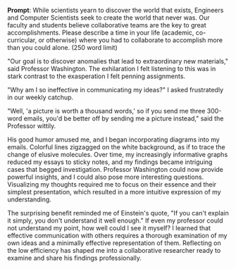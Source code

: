 __Prompt__: While scientists yearn to discover the world that exists, Engineers and Computer Scientists seek to create the world that never was.  Our faculty and students believe collaborative teams are the key to great accomplishments.  Please describe a time in your life (academic, co-curricular, or otherwise) where you had to collaborate to accomplish more than you could alone. (250 word limit)

"Our goal is to discover anomalies that lead to extraordinary new materials," said Professor Washington. The exhilaration I felt listening to this was in stark contrast to the exasperation I felt penning assignments.

"Why am I so ineffective in communicating my ideas?" I asked frustratedly in our weekly catchup.

"Well, 'a picture is worth a thousand words,' so if you send me three 300-word emails, you'd be better off by sending me a picture instead," said the Professor wittily.

His good humor amused me, and I began incorporating diagrams into my emails. Colorful lines zigzagged on the white background, as if to trace the change of elusive molecules. Over time, my increasingly informative graphs reduced my essays to sticky notes, and my findings became intriguing cases that begged investigation. Professor Washington could now provide powerful insights, and I could also pose more interesting questions. Visualizing my thoughts required me to focus on their essence and their simplest presentation, which resulted in a more intuitive expression of my understanding.

The surprising benefit reminded me of Einstein's quote, "If you can't explain it simply, you don't understand it well enough." If even my professor could not understand my point, how well could I see it myself? I learned that effective communication with others requires a thorough examination of my own ideas and a minimally effective representation of them. Reflecting on the low efficiency has shaped me into a collaborative researcher ready to examine and share his findings professionally.